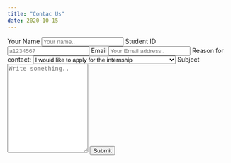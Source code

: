 ```yaml
---
title: "Contac Us"
date: 2020-10-15
---
```

<div class="container">
  <form name="contact"method="POST" data-netlify="true">
    <label for="fname">Your Name</label>
    <input type="text" id="fname" name="name" placeholder="Your name..">
    <label for="StudentID">Student ID</label>
    <input type="text" id="StudentID" name="StudentID" placeholder="a1234567">
    <label for="lname">Email</label>
    <input type="text" id="email" name="email" placeholder="Your Email address..">
    <label for="reason">Reason for contact:</label>
    <select id="reason" name="reason">
      <option value="apply">I would like to apply for the internship</option>
      <option value="eoi">I would like to express interest in other oportunities</option>
      <option value="other">Other reasons</option>
    </select>
    <label for="subject">Subject</label>
    <textarea id="subject" name="subject" placeholder="Write something.." style="height:200px""width:300px"></textarea>
    <input type="submit" value="Submit">
  </form>
</div>